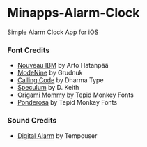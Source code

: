 # Minapps-Alarm-Clock
Simple Alarm Clock App for iOS

### Font Credits

 - [Nouveau IBM](https://www.dafont.com/nouveau-ibm.font) by Arto Hatanpää
 - [ModeNine](https://www.dafont.com/modenine.font) by Grudnuk
 - [Calling Code](https://www.dafont.com/calling-code.font) by Dharma Type
 - [Speculum](https://www.dafont.com/speculum.font) by D. Keith
 - [Origami Mommy](http://www.1001fonts.com/origami-mommy-font.html) by Tepid Monkey Fonts
 - [Ponderosa](http://www.1001fonts.com/ponderosa-font.html) by Tepid Monkey Fonts

### Sound Credits

 - [Digital Alarm](https://freesound.org/people/Tempouser/sounds/123349/) by Tempouser